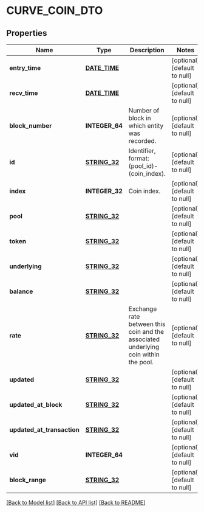 # CURVE_COIN_DTO

## Properties
Name | Type | Description | Notes
------------ | ------------- | ------------- | -------------
**entry_time** | [**DATE_TIME**](DATE_TIME.md) |  | [optional] [default to null]
**recv_time** | [**DATE_TIME**](DATE_TIME.md) |  | [optional] [default to null]
**block_number** | **INTEGER_64** | Number of block in which entity was recorded. | [optional] [default to null]
**id** | [**STRING_32**](STRING_32.md) | Identifier, format: (pool_id)-(coin_index). | [optional] [default to null]
**index** | **INTEGER_32** | Coin index. | [optional] [default to null]
**pool** | [**STRING_32**](STRING_32.md) |  | [optional] [default to null]
**token** | [**STRING_32**](STRING_32.md) |  | [optional] [default to null]
**underlying** | [**STRING_32**](STRING_32.md) |  | [optional] [default to null]
**balance** | [**STRING_32**](STRING_32.md) |  | [optional] [default to null]
**rate** | [**STRING_32**](STRING_32.md) | Exchange rate between this coin and the associated underlying coin within the pool. | [optional] [default to null]
**updated** | [**STRING_32**](STRING_32.md) |  | [optional] [default to null]
**updated_at_block** | [**STRING_32**](STRING_32.md) |  | [optional] [default to null]
**updated_at_transaction** | [**STRING_32**](STRING_32.md) |  | [optional] [default to null]
**vid** | **INTEGER_64** |  | [optional] [default to null]
**block_range** | [**STRING_32**](STRING_32.md) |  | [optional] [default to null]

[[Back to Model list]](../README.md#documentation-for-models) [[Back to API list]](../README.md#documentation-for-api-endpoints) [[Back to README]](../README.md)


